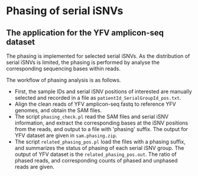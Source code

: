 # Phasing of serial iSNVs
## The application for the YFV amplicon-seq dataset

The phasing is implemented for selected serial iSNVs. As the distribution of serial iSNVs is limited, the phasing is performed by analyse the corresponding sequencing bases within reads.

The workflow of phasing analysis is as follows. 

* First, the sample IDs and serial iSNV positions of interested are manually selected and recorded in a file as `patientId_SerialGroupId_pos.txt`.
* Align the clean reads of YFV amplicon-seq fastq to reference YFV genomes, and obtain the SAM files.
* The script `phasing_check.pl` read the SAM files and serial iSNV information, and extract the corresponding bases at the iSNV positions from the reads, and output to a file with 'phasing' suffix. The output for YFV dataset are given in `sam.phasing.zip`.
* The script `related_phasing_pos.pl` load the files with a phasing suffix, and summarizes the status of phasing of each serial iSNV group. The output of YFV dataset is the `related_phasing_pos.out`. The ratio of phased reads, and corresponding  counts of phased and unphased reads are given.
